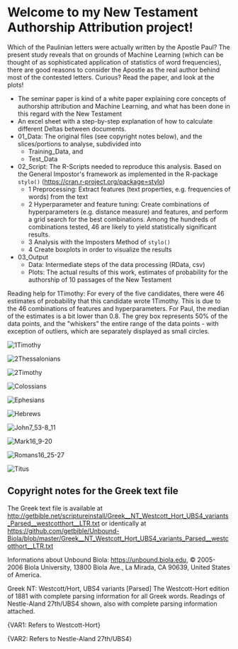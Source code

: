 # Welcome to my New Testament Authorship Attribution project!

Which of the Paulinian letters were actually written by the Apostle Paul? The present study reveals that on grounds of Machine Learning (which can be thought of as sophisticated application of statistics of word frequencies), there are good reasons to consider the Apostle as the real author behind most of the contested letters. Curious? Read the paper, and look at the plots!

- The seminar paper is kind of a white paper explaining core concepts of authorship attribution and Machine Learning, and what has been done in this regard with the New Testament
- An excel sheet with a step-by-step explanation of how to calculate different Deltas between documents.
- 01_Data: The original files (see copyright notes below), and the slices/portions to analyse, subdivided into
  - Training_Data, and
  - Test_Data
- 02_Script: The R-Scripts needed to reproduce this analysis. Based on the General Impostor's framework as implemented in the R-package `stylo()` (https://cran.r-project.org/package=stylo)
  - 1 Preprocessing: Extract features (text properties, e.g. frequencies of words) from the text
  - 2 Hyperparameter and feature tuning: Create combinations of hyperparameters (e.g. distance measure) and features, and perform a grid search for the best combinations. Among the hundreds of combinations tested, 46 are likely to yield statistically significant results.
  - 3 Analysis with the Imposters Method of `stylo()`
  - 4 Create boxplots in order to visualize the results
- 03_Output
  - Data: Intermediate steps of the data processing (RData, csv)
  - Plots: The actual results of this work, estimates of probability for the authorship of 10 passages of the New Testament



Reading help for 1Timothy: For every of the five candidates, there were 46 estimates of probability that this candidate wrote 1Timothy. This is due to the 46 combinations of features and hyperparameters. For Paul, the median of the estimates is a bit lower than 0.8. The grey box represents 50% of the data points, and the "whiskers" the entire range of the data points - with exception of outliers, which are separately displayed as small circles. 

![1Timothy](03_Output/Plots/1Timothy.png)

![2Thessalonians](03_Output/Plots/2Thessalonians.png)

![2Timothy](03_Output/Plots/2Timothy.png)

![Colossians](03_Output/Plots/Colossians.png)

![Ephesians](03_Output/Plots/Ephesians.png)

![Hebrews](03_Output/Plots/Hebrews.png)

![John7_53-8_11](03_Output/Plots/John7_53-8_11.png)

![Mark16_9-20](03_Output/Plots/Mark16_9-20.png)

![Romans16_25-27](03_Output/Plots/Romans16_25-27.png)

![Titus](03_Output/Plots/Titus.png)

## Copyright notes for the Greek text file
The Greek text file is available at http://getbible.net/scriptureinstall/Greek__NT_Westcott_Hort_UBS4_variants_Parsed__westcotthort__LTR.txt
or identically at https://github.com/getbible/Unbound-Biola/blob/master/Greek__NT_Westcott_Hort_UBS4_variants_Parsed__westcotthort__LTR.txt

Informations about Unbound Biola: 
https://unbound.biola.edu, © 2005-2006 Biola University, 13800 Biola Ave., La Mirada, CA 90639, United States of America.

Greek NT: Westcott/Hort, UBS4 variants [Parsed]
The Westcott-Hort edition of 1881 with complete parsing information for all Greek words. Readings of Nestle-Aland 27th/UBS4 shown, also with complete parsing information attached.

{VAR1: Refers to Westcott-Hort}

{VAR2: Refers to Nestle-Aland 27th/UBS4}